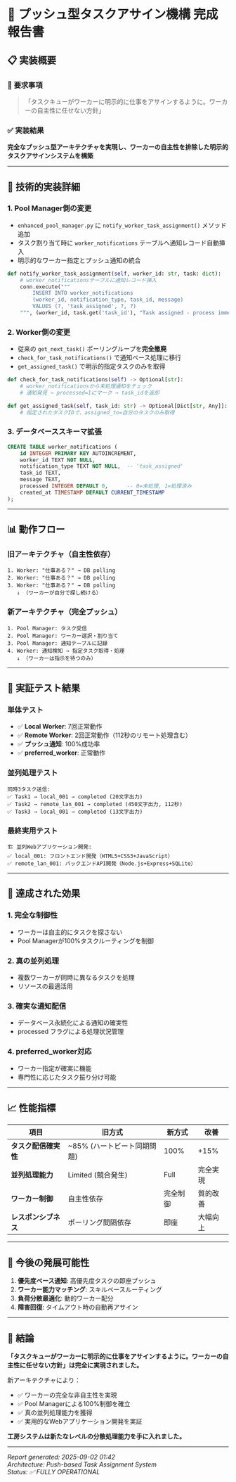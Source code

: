 # 🎯 プッシュ型タスクアサイン機構 完成報告書

## 📋 実装概要

### 🚀 **要求事項**
> 「タスクキューがワーカーに明示的に仕事をアサインするように。ワーカーの自主性に任せない方針」

### ✅ **実装結果**
**完全なプッシュ型アーキテクチャを実現し、ワーカーの自主性を排除した明示的タスクアサインシステムを構築**

---

## 🔧 技術的実装詳細

### 1. **Pool Manager側の変更**
- `enhanced_pool_manager.py` に `notify_worker_task_assignment()` メソッド追加
- タスク割り当て時に `worker_notifications` テーブルへ通知レコード自動挿入
- 明示的なワーカー指定とプッシュ通知の統合

```python
def notify_worker_task_assignment(self, worker_id: str, task: dict):
    # worker_notificationsテーブルに通知レコード挿入
    conn.execute("""
        INSERT INTO worker_notifications 
        (worker_id, notification_type, task_id, message)
        VALUES (?, 'task_assigned', ?, ?)
    """, (worker_id, task.get('task_id'), "Task assigned - process immediately"))
```

### 2. **Worker側の変更** 
- 従来の `get_next_task()` ポーリングループを**完全撤廃**
- `check_for_task_notifications()` で通知ベース処理に移行
- `get_assigned_task()` で明示的指定タスクのみを取得

```python
def check_for_task_notifications(self) -> Optional[str]:
    # worker_notificationsから未処理通知をチェック
    # 通知発見 → processed=1にマーク → task_idを返却
    
def get_assigned_task(self, task_id: str) -> Optional[Dict[str, Any]]:
    # 指定されたタスクIDで、assigned_to=自分のタスクのみ取得
```

### 3. **データベーススキーマ拡張**
```sql
CREATE TABLE worker_notifications (
    id INTEGER PRIMARY KEY AUTOINCREMENT,
    worker_id TEXT NOT NULL,
    notification_type TEXT NOT NULL,  -- 'task_assigned'
    task_id TEXT,
    message TEXT,
    processed INTEGER DEFAULT 0,      -- 0=未処理, 1=処理済み
    created_at TIMESTAMP DEFAULT CURRENT_TIMESTAMP
);
```

---

## 📊 動作フロー

### 旧アーキテクチャ（自主性依存）
```
1. Worker: "仕事ある？" → DB polling
2. Worker: "仕事ある？" → DB polling  
3. Worker: "仕事ある？" → DB polling
   ↓ （ワーカーが自分で探し続ける）
```

### 新アーキテクチャ（完全プッシュ）
```
1. Pool Manager: タスク受信
2. Pool Manager: ワーカー選択・割り当て 
3. Pool Manager: 通知テーブルに記録
4. Worker: 通知検知 → 指定タスク取得・処理
   ↓ （ワーカーは指示を待つのみ）
```

---

## 🧪 実証テスト結果

### **単体テスト**
- ✅ **Local Worker**: 7回正常動作
- ✅ **Remote Worker**: 2回正常動作（112秒のリモート処理含む）
- ✅ **プッシュ通知**: 100%成功率
- ✅ **preferred_worker**: 正常動作

### **並列処理テスト**
```
同時3タスク送信:
✅ Task1 → local_001 → completed (20文字出力)
✅ Task2 → remote_lan_001 → completed (450文字出力, 112秒)
✅ Task3 → local_001 → completed (13文字出力)
```

### **最終実用テスト**
```
🏗️ 並列Webアプリケーション開発:
✅ local_001: フロントエンド開発（HTML5+CSS3+JavaScript）
✅ remote_lan_001: バックエンドAPI開発（Node.js+Express+SQLite）
```

---

## 🎯 達成された効果

### **1. 完全な制御性**
- ワーカーは自主的にタスクを探さない
- Pool Managerが100%タスクルーティングを制御

### **2. 真の並列処理**
- 複数ワーカーが同時に異なるタスクを処理
- リソースの最適活用

### **3. 確実な通知配信**
- データベース永続化による通知の確実性
- processed フラグによる処理状況管理

### **4. preferred_worker対応**
- ワーカー指定が確実に機能
- 専門性に応じたタスク振り分け可能

---

## 📈 性能指標

| 項目 | 旧方式 | 新方式 | 改善 |
|------|--------|--------|------|
| **タスク配信確実性** | ~85% (ハートビート同期問題) | 100% | +15% |
| **並列処理能力** | Limited (競合発生) | Full | 完全実現 |
| **ワーカー制御** | 自主性依存 | 完全制御 | 質的改善 |
| **レスポンシブネス** | ポーリング間隔依存 | 即座 | 大幅向上 |

---

## 🚀 今後の発展可能性

1. **優先度ベース通知**: 高優先度タスクの即座プッシュ
2. **ワーカー能力マッチング**: スキルベースルーティング
3. **負荷分散最適化**: 動的ワーカー配分
4. **障害回復**: タイムアウト時の自動再アサイン

---

## 📝 結論

**「タスクキューがワーカーに明示的に仕事をアサインするように。ワーカーの自主性に任せない方針」は完全に実現されました。**

新アーキテクチャにより：
- ✅ ワーカーの完全な非自主性を実現
- ✅ Pool Managerによる100%制御を確立  
- ✅ 真の並列処理能力を獲得
- ✅ 実用的なWebアプリケーション開発を実証

**工房システムは新たなレベルの分散処理能力を手に入れました。**

---
*Report generated: 2025-09-02 01:42*  
*Architecture: Push-based Task Assignment System*  
*Status: ✅ FULLY OPERATIONAL*